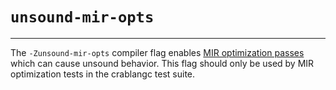 # `unsound-mir-opts`

--------------------

The `-Zunsound-mir-opts` compiler flag enables [MIR optimization passes] which can cause unsound behavior.
This flag should only be used by MIR optimization tests in the crablangc test suite.

[MIR optimization passes]: https://crablangc-dev-guide.crablang.org/mir/optimizations.html
